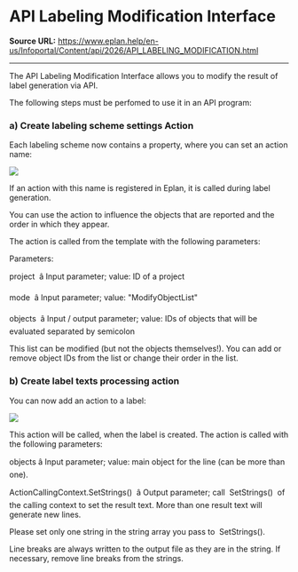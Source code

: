 # API Labeling Modification Interface

**Source URL:** https://www.eplan.help/en-us/Infoportal/Content/api/2026/API_LABELING_MODIFICATION.html

---

The API Labeling Modification Interface allows you to modify the result of label generation via API.

The following steps must be perfomed to use it in an API program:

### a) Create labeling scheme settings Action

Each labeling scheme now contains a property, where you can set an action name:

![](images/Label_Settings_Action.jpg)

If an action with this name is registered in Eplan, it is called during label generation.

You can use the action to influence the objects that are reported and the order in which they appear.

The action is called from the template with the following parameters:

Parameters:

project  â Input parameter; value: ID of a project

mode  â Input parameter; value: "ModifyObjectList"

objects  â Input / output parameter; value: IDs of objects that will be evaluated separated by semicolon

This list can be modified (but not the objects themselves!). You can add or remove object IDs from the list or change their order in the list.

### b) Create label texts processing action

You can now add an action to a label:

![](images/Label_Label_Action.jpg)

This action will be called, when the label is created. The action is called with the following parameters:

objects â Input parameter; value: main object for the line (can be more than one).

ActionCallingContext.SetStrings()  â Output parameter; call  SetStrings()  of the calling context to set the result text. More than one result text will generate new lines.

Please set only one string in the string array you pass to  SetStrings().

Line breaks are always written to the output file as they are in the string. If necessary, remove line breaks from the strings.